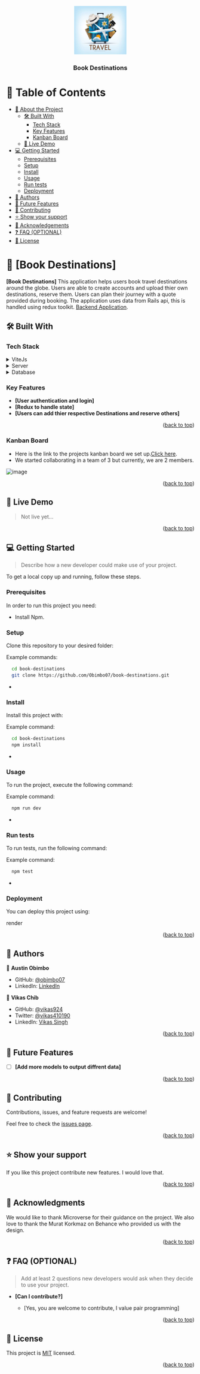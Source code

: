 <a name="readme-top"></a>

<div align="center">
  <img src="/public/Trip.jfif" alt="logo" width="140"  height="auto" />
  <br/>

  <h3><b>Book Destinations</b></h3>

</div>


# 📗 Table of Contents

- [📖 About the Project](#about-project)
  - [🛠 Built With](#built-with)
    - [Tech Stack](#tech-stack)
    - [Key Features](#key-features)
    - [Kanban Board](#kanban-board)
  - [🚀 Live Demo](#live-demo)
- [💻 Getting Started](#getting-started)
  - [Prerequisites](#prerequisites)
  - [Setup](#setup)
  - [Install](#install)
  - [Usage](#usage)
  - [Run tests](#run-tests)
  - [Deployment](#deployment)
- [👥 Authors](#authors)
- [🔭 Future Features](#future-features)
- [🤝 Contributing](#contributing)
- [⭐️ Show your support](#support)
- [🙏 Acknowledgements](#acknowledgements)
- [❓ FAQ (OPTIONAL)](#faq)
- [📝 License](#license)

<!-- PROJECT DESCRIPTION -->

# 📖 [Book Destinations] <a name="about-project"></a>


**[Book Destinations]** This application helps users book travel destinations around the globe. Users are able to create accounts and upload thier own destinations, reserve them. Users can plan their journey with a quote provided during booking. The application uses data from Rails api, this is handled using redux toolkit. [Backend Application]().

## 🛠 Built With <a name="built-with"></a>

### Tech Stack <a name="tech-stack"></a>

<details>
  <summary>ViteJs</summary>
  <ul>
    <li><a href="https://vitejs.dev/">React + Vite</a></li>
  </ul>
</details>

<details>
  <summary>Server</summary>
  <ul>
    <li><a href="https://rubyonrails.org/">Rails</a></li>
  </ul>
</details>

<details>
<summary>Database</summary>
  <ul>
    <li><a href="https://www.postgresql.org/">PostgreSQL</a></li>
  </ul>
</details>

### Key Features <a name="key-features"></a>


- **[User authentication and login]**
- **[Redux to handle state]**
- **[Users can add thier respective Destinations and reserve others]**

<p align="right">(<a href="#readme-top">back to top</a>)</p>

### Kanban Board <a name="kanban-board"></a>

- Here is the link to the projects kanban board we set up.[Click here](https://github.com/luigirazum/book-destinations-api/projects/1).
- We started collaborating in a team of 3 but currently, we are 2 members.

 ![image](https://github.com/Obimbo07/book-destinations/assets/118368849/f1f1b552-c8a6-4c5f-a489-757f687a7c97)

 <p align="right">(<a href="#readme-top">back to top</a>)</p>

<!-- LIVE DEMO -->

## 🚀 Live Demo <a name="live-demo"></a>

> Not live yet...

<!-- - [Live Demo Link](https://google.com) -->

<p align="right">(<a href="#readme-top">back to top</a>)</p>


## 💻 Getting Started <a name="getting-started"></a>

> Describe how a new developer could make use of your project.

To get a local copy up and running, follow these steps.

### Prerequisites

In order to run this project you need:

- Install Npm.


### Setup

Clone this repository to your desired folder:


Example commands:

```sh
  cd book-destinations
  git clone https://github.com/Obimbo07/book-destinations.git
```
-

### Install

Install this project with:


Example command:

```sh
  cd book-destinations
  npm install
```
-

### Usage

To run the project, execute the following command:


Example command:

```sh
  npm run dev
```
-

### Run tests

To run tests, run the following command:


Example command:

```sh
  npm test
```
-

### Deployment

You can deploy this project using:

 render

<p align="right">(<a href="#readme-top">back to top</a>)</p>

<!-- AUTHORS -->

## 👥 Authors <a name="authors"></a>


👤 **Austin Obimbo**

- GitHub: [@obimbo07](https://github.com/obimbo07)
- LinkedIn: [LinkedIn](https://linkedin.com/in/austin-obimbo)

👤 **Vikas Chib**

- GitHub: [@vikas924](https://github.com/vikas924)
- Twitter: [@vikas410190](https://twitter.com/vikas410190)
- LinkedIn: [Vikas Singh](https://www.linkedin.com/in/vikas-singh-586a07132/)


<p align="right">(<a href="#readme-top">back to top</a>)</p>

<!-- FUTURE FEATURES -->

## 🔭 Future Features <a name="future-features"></a>


- [ ] **[Add more models to output diffrent data]**


<p align="right">(<a href="#readme-top">back to top</a>)</p>

<!-- CONTRIBUTING -->

## 🤝 Contributing <a name="contributing"></a>

Contributions, issues, and feature requests are welcome!

Feel free to check the [issues page](../../issues/).

<p align="right">(<a href="#readme-top">back to top</a>)</p>

<!-- SUPPORT -->

## ⭐️ Show your support <a name="support"></a>


If you like this project contribute new features. I would love that.

<p align="right">(<a href="#readme-top">back to top</a>)</p>

<!-- ACKNOWLEDGEMENTS -->

## 🙏 Acknowledgments <a name="acknowledgements"></a>


We would like to thank Microverse for their guidance on the project.
We also love to thank the  Murat Korkmaz on Behance who provided us with the design.

<p align="right">(<a href="#readme-top">back to top</a>)</p>

<!-- FAQ (optional) -->

## ❓ FAQ (OPTIONAL) <a name="faq"></a>

> Add at least 2 questions new developers would ask when they decide to use your project.

- **[Can I contribute?]**

  - [Yes, you are welcome to contribute, I value pair programming]


<p align="right">(<a href="#readme-top">back to top</a>)</p>

<!-- LICENSE -->

## 📝 License <a name="license"></a>

This project is [MIT](./License) licensed.


<p align="right">(<a href="#readme-top">back to top</a>)</p>
